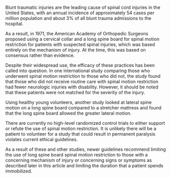 Blunt traumatic injuries are the leading cause of spinal cord injuries in the United States, with an annual incidence of approximately 54 cases per million population and about 3% of all blunt trauma admissions to the hospital.

As a result, in 1971, the American Academy of Orthopedic Surgeons proposed using a cervical collar and a long spine board for spinal motion restriction for patients with suspected spinal injuries, which was based entirely on the mechanism of injury. At the time, this was based on consensus rather than evidence.

Despite their widespread use, the efficacy of these practices has been called into question. In one international study comparing those who underwent spinal motion restriction to those who did not, the study found that those who did not receive routine care with spinal motion restriction had fewer neurologic injuries with disability. However, it should be noted that these patients were not matched for the severity of the injury.

Using healthy young volunteers, another study looked at lateral spine motion on a long spine board compared to a stretcher mattress and found that the long spine board allowed the greater lateral motion.

There are currently no high-level randomized control trials to either support or refute the use of spinal motion restriction. It is unlikely there will be a patient to volunteer for a study that could result in permanent paralysis violates current ethical guidelines.

As a result of these and other studies, newer guidelines recommend limiting the use of long spine board spinal motion restriction to those with a concerning mechanism of injury or concerning signs or symptoms as described later in this article and limiting the duration that a patient spends immobilized.